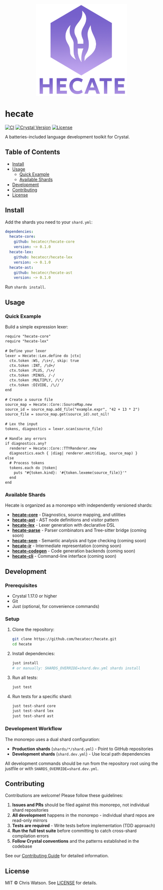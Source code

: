 <p align="center">
  <img src="https://github.com/hecatecr/hecate/raw/refs/heads/main/assets/logo.png" width="300" />
</p>

# hecate

[![CI](https://github.com/hecatecr/hecate/workflows/CI/badge.svg)](https://github.com/hecatecr/hecate/actions)
[![Crystal Version](https://img.shields.io/badge/crystal-latest-brightgreen)](https://crystal-lang.org/)
[![License](https://img.shields.io/badge/license-MIT-blue.svg)](LICENSE)

A batteries-included language development toolkit for Crystal.

## Table of Contents

- [Install](#install)
- [Usage](#usage)
  - [Quick Example](#quick-example)
  - [Available Shards](#available-shards)
- [Development](#development)
- [Contributing](#contributing)
- [License](#license)

## Install

Add the shards you need to your `shard.yml`:

```yaml
dependencies:
  hecate-core:
    github: hecatecr/hecate-core
    version: ~> 0.1.0
  hecate-lex:
    github: hecatecr/hecate-lex
    version: ~> 0.1.0
  hecate-ast:
    github: hecatecr/hecate-ast
    version: ~> 0.1.0
```

Run `shards install`.

## Usage

### Quick Example

Build a simple expression lexer:

```crystal
require "hecate-core"
require "hecate-lex"

# Define your lexer
lexer = Hecate::Lex.define do |ctx|
  ctx.token :WS, /\s+/, skip: true
  ctx.token :INT, /\d+/
  ctx.token :PLUS, /\+/
  ctx.token :MINUS, /-/
  ctx.token :MULTIPLY, /\*/
  ctx.token :DIVIDE, /\//
end

# Create a source file
source_map = Hecate::Core::SourceMap.new
source_id = source_map.add_file("example.expr", "42 + 13 * 2")
source_file = source_map.get(source_id).not_nil!

# Lex the input
tokens, diagnostics = lexer.scan(source_file)

# Handle any errors
if diagnostics.any?
  renderer = Hecate::Core::TTYRenderer.new
  diagnostics.each { |diag| renderer.emit(diag, source_map) }
else
  # Process tokens
  tokens.each do |token|
    puts "#{token.kind}: '#{token.lexeme(source_file)}'"
  end
end
```

### Available Shards

Hecate is organized as a monorepo with independently versioned shards:

- **[hecate-core](shards/hecate-core)** - Diagnostics, source mapping, and utilities
- **[hecate-ast](shards/hecate-ast)** - AST node definitions and visitor pattern
- **[hecate-lex](shards/hecate-lex)** - Lexer generation with declarative DSL
- **[hecate-parse](shards/hecate-parse)** - Parser combinators and Tree-sitter bridge (coming soon)
- **[hecate-sem](shards/hecate-sem)** - Semantic analysis and type checking (coming soon)
- **[hecate-ir](shards/hecate-ir)** - Intermediate representation (coming soon)
- **[hecate-codegen](shards/hecate-codegen)** - Code generation backends (coming soon)
- **[hecate-cli](shards/hecate-cli)** - Command-line interface (coming soon)

## Development

### Prerequisites

- Crystal 1.17.0 or higher
- Git
- Just (optional, for convenience commands)

### Setup

1. Clone the repository:
   ```bash
   git clone https://github.com/hecatecr/hecate.git
   cd hecate
   ```

2. Install dependencies:
   ```bash
   just install
   # or manually: SHARDS_OVERRIDE=shard.dev.yml shards install
   ```

3. Run all tests:
   ```bash
   just test
   ```

4. Run tests for a specific shard:
   ```bash
   just test-shard core
   just test-shard lex
   just test-shard ast
   ```

### Development Workflow

The monorepo uses a dual shard configuration:
- **Production shards** (`shards/*/shard.yml`) - Point to GitHub repositories
- **Development shards** (`shard.dev.yml`) - Use local path dependencies

All development commands should be run from the repository root using the justfile or with `SHARDS_OVERRIDE=shard.dev.yml`.

## Contributing

Contributions are welcome! Please follow these guidelines:

1. **Issues and PRs** should be filed against this monorepo, not individual shard repositories
2. **All development** happens in the monorepo - individual shard repos are read-only mirrors
3. **Tests are required** - Write tests before implementation (TDD approach)
4. **Run the full test suite** before committing to catch cross-shard compilation errors
5. **Follow Crystal conventions** and the patterns established in the codebase

See our [Contributing Guide](CONTRIBUTING.md) for detailed information.

## License

MIT © Chris Watson. See [LICENSE](LICENSE) for details.